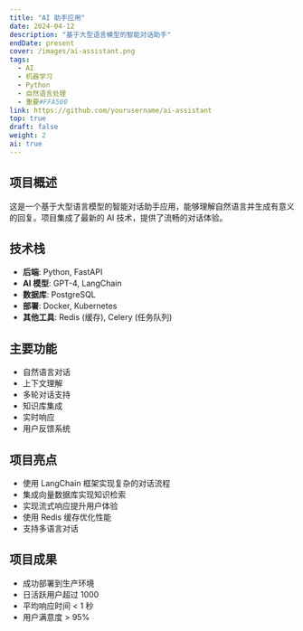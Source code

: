 ```yaml
---
title: "AI 助手应用"
date: 2024-04-12
description: "基于大型语言模型的智能对话助手"
endDate: present
cover: /images/ai-assistant.png
tags:
  - AI
  - 机器学习
  - Python
  - 自然语言处理
  - 重要#FFA500
link: https://github.com/yourusername/ai-assistant
top: true
draft: false
weight: 2
ai: true
---
```


## 项目概述

这是一个基于大型语言模型的智能对话助手应用，能够理解自然语言并生成有意义的回复。项目集成了最新的 AI 技术，提供了流畅的对话体验。

## 技术栈

- **后端**: Python, FastAPI
- **AI 模型**: GPT-4, LangChain
- **数据库**: PostgreSQL
- **部署**: Docker, Kubernetes
- **其他工具**: Redis (缓存), Celery (任务队列)

## 主要功能

- 自然语言对话
- 上下文理解
- 多轮对话支持
- 知识库集成
- 实时响应
- 用户反馈系统

## 项目亮点

- 使用 LangChain 框架实现复杂的对话流程
- 集成向量数据库实现知识检索
- 实现流式响应提升用户体验
- 使用 Redis 缓存优化性能
- 支持多语言对话

## 项目成果

- 成功部署到生产环境
- 日活跃用户超过 1000
- 平均响应时间 < 1 秒
- 用户满意度 > 95% 